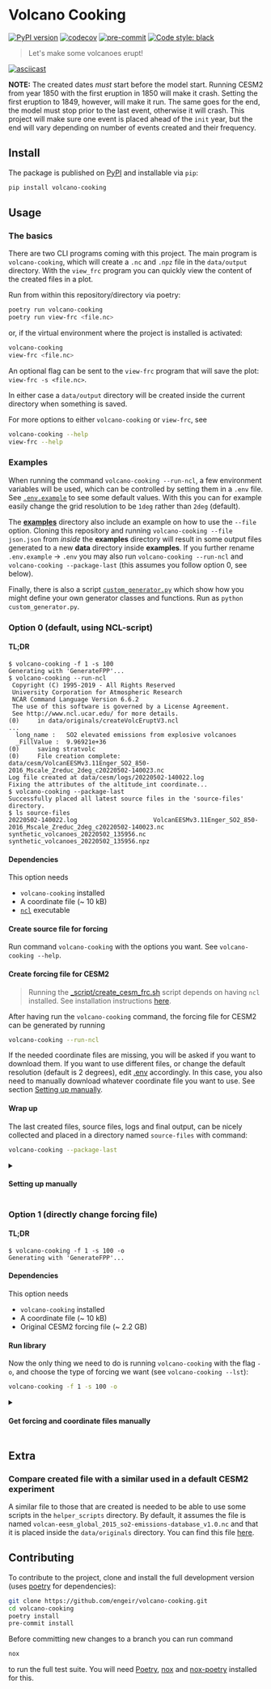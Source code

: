 # Volcano Cooking

[![PyPI version](https://img.shields.io/pypi/v/volcano-cooking)](https://pypi.org/project/volcano-cooking/)
[![codecov](https://codecov.io/gh/engeir/volcano-cooking/branch/main/graph/badge.svg?token=8I5VE7LYA4)](https://codecov.io/gh/engeir/volcano-cooking)
[![pre-commit](https://img.shields.io/badge/pre--commit-enabled-brightgreen?logo=pre-commit&logoColor=white)](https://github.com/pre-commit/pre-commit)
[![Code style: black](https://img.shields.io/badge/code%20style-black-000000.svg)](https://github.com/psf/black)

> Let's make some volcanoes erupt!

[![asciicast](https://asciinema.org/a/6eOsLnlOikscbXYLJqclxytD3.svg)](https://asciinema.org/a/6eOsLnlOikscbXYLJqclxytD3)

__NOTE:__
The created dates *must* start before the model start. Running CESM2 from year 1850 with
the first eruption in 1850 will make it crash. Setting the first eruption to 1849,
however, will make it run. The same goes for the end, the model must stop prior to the
last event, otherwise it will crash. This project will make sure one event is placed
ahead of the `init` year, but the end will vary depending on number of events created
and their frequency.

## Install

The package is published on [PyPI] and installable via `pip`:

```bash
pip install volcano-cooking
```

## Usage

### The basics

There are two CLI programs coming with this project. The main program is
`volcano-cooking`, which will create a `.nc` and `.npz` file in the `data/output`
directory. With the `view_frc` program you can quickly view the content of the created
files in a plot.

Run from within this repository/directory via poetry:

```sh
poetry run volcano-cooking
poetry run view-frc <file.nc>
```

or, if the virtual environment where the project is installed is activated:

```sh
volcano-cooking
view-frc <file.nc>
```

An optional flag can be sent to the `view-frc` program that will save the plot:
`view-frc -s <file.nc>`.

In either case a `data/output` directory will be created inside the current directory
when something is saved.

For more options to either `volcano-cooking` or `view-frc`, see

```sh
volcano-cooking --help
view-frc --help
```

### Examples

When running the command `volcano-cooking --run-ncl`, a few environment variables will
be used, which can be controlled by setting them in a `.env` file. See
[`.env.example`](./examples/.env.example) to see some default values. With this you can
for example easily change the grid resolution to be `1deg` rather than `2deg` (default).

The [__examples__](./examples/) directory also include an example on how to use the
`--file` option. Cloning this repository and running `volcano-cooking --file json.json`
from *inside* the __examples__ directory will result in some output files generated to a
new __data__ directory inside __examples__. If you further rename `.env.example` →
`.env` you may also run `volcano-cooking --run-ncl` and `volcano-cooking --package-last`
(this assumes you follow option 0, see below).

Finally, there is also a script [`custom_generator.py`](./examples/custom_generator.py)
which show how you might define your own generator classes and functions. Run as `python
custom_generator.py`.

### Option 0 (default, using NCL-script)

#### TL;DR

```console
$ volcano-cooking -f 1 -s 100
Generating with 'GenerateFPP'...
$ volcano-cooking --run-ncl
 Copyright (C) 1995-2019 - All Rights Reserved
 University Corporation for Atmospheric Research
 NCAR Command Language Version 6.6.2
 The use of this software is governed by a License Agreement.
 See http://www.ncl.ucar.edu/ for more details.
(0)     in data/originals/createVolcEruptV3.ncl
...
  long_name :   SO2 elevated emissions from explosive volcanoes
  _FillValue :  9.96921e+36
(0)     saving stratvolc
(0)     File creation complete: data/cesm/VolcanEESMv3.11Enger_SO2_850-2016_Mscale_Zreduc_2deg_c20220502-140023.nc
Log file created at data/cesm/logs/20220502-140022.log
Fixing the attributes of the altitude_int coordinate...
$ volcano-cooking --package-last
Successfully placed all latest source files in the 'source-files' directory.
$ ls source-files
20220502-140022.log                     VolcanEESMv3.11Enger_SO2_850-2016_Mscale_Zreduc_2deg_c20220502-140023.nc
synthetic_volcanoes_20220502_135956.nc  synthetic_volcanoes_20220502_135956.npz
```

#### Dependencies

This option needs

- `volcano-cooking` installed
- A coordinate file (~ 10 kB)
- [`ncl`](https://www.ncl.ucar.edu/Download/) executable

#### Create source file for forcing

Run command `volcano-cooking` with the options you want. See `volcano-cooking --help`.

#### Create forcing file for CESM2

> Running the [_script/create_cesm_frc.sh](_script/create_cesm_frc.sh) script depends on
> having `ncl` installed. See installation instructions
> [here](https://www.ncl.ucar.edu/Download/).

After having run the `volcano-cooking` command, the forcing file for CESM2 can be
generated by running

```bash
volcano-cooking --run-ncl
```

If the needed coordinate files are missing, you will be asked if you want to download
them. If you want to use different files, or change the default resolution (default is 2
degrees), edit [.env](./.env.example) accordingly. In this case, you also need to
manually download whatever coordinate file you want to use. See section [Setting up
manually](#setting-up-manually).

#### Wrap up

The last created files, source files, logs and final output, can be nicely collected and
placed in a directory named `source-files` with command:

```sh
volcano-cooking --package-last
```

<details><summary><h4>Setting up manually</h4></summary><br>

To be able to create forcing files used by CESM2 from the newly created synthetic file,
we need a script from the [emissions][data_source_files] directory. These are scripts
that use the forcing file this project generates to make a new, full forcing file that
CESM2 accepts (examples of such files can be found [here][volc-frc-complete]). For
example, `createVolcEruptV3.ncl` can be found in the [emissions][data_source_files]
directory. This need a `common.ncl` file, found [here][common-ncl], in addition to other
standard `ncl` libraries. Make sure to edit `createVolcEruptV3.ncl` to read the created
file and that the first and last year cover those used in the created file. A working
version of `createVolcEruptV3.ncl` that uses input files generated by `volcano-cooking`
can be found in [data/originals](data/originals). To see what was changed from the
original, run `diff data/originals/createVolcEruptV3.ncl.original
src/volcano_cooking/createVolcEruptV3.ncl`.

Coordinate files are needed when running `createVolcEruptV3.ncl` or similar scripts, and
are located [here][coord-file]. For example `fv_1.9x2.5_L30.nc` which can be used with
two degrees resolution in the atmosphere model. The following commands will download
1 and 2 degree resolution coordinate files, respectively, to the `data/originals`
directory:

```bash
wget --no-check-certificate https://svn-ccsm-inputdata.cgd.ucar.edu/trunk/inputdata/atm/cam/coords/fv_0.9x1.25_L30.nc --directory-prefix data/originals
wget --no-check-certificate https://svn-ccsm-inputdata.cgd.ucar.edu/trunk/inputdata/atm/cam/coords/fv_1.9x2.5_L30.nc --directory-prefix data/originals
```

</details>

### Option 1 (directly change forcing file)

#### TL;DR

```console
$ volcano-cooking -f 1 -s 100 -o
Generating with 'GenerateFPP'...
```

#### Dependencies

This option needs

- `volcano-cooking` installed
- A coordinate file (~ 10 kB)
- Original CESM2 forcing file (~ 2.2 GB)

#### Run library

Now the only thing we need to do is running `volcano-cooking` with the flag `-o`, and
choose the type of forcing we want (see `volcano-cooking --lst`):

```bash
volcano-cooking -f 1 -s 100 -o
```

<details><summary><h4>Get forcing and coordinate files manually</h4></summary><br>

> Manually downloading the files and placing them in the correct directory is *not*
> needed. Running the command as shown above will ask you if you want to download the
> files, and place them where they need to be.

This option relies on having a working forcing file and coordinate file at hand. We will
use the forcing file that CESM2 places in the `stratvolc` directory of the `cam` model.
Download from [this link][stratvolc-forcing] and place it in the `data/originals`
directory, or run command:

```bash
wget --no-check-certificate https://svn-ccsm-inputdata.cgd.ucar.edu/trunk/inputdata/atm/cam/chem/stratvolc/VolcanEESMv3.11_SO2_850-2016_Mscale_Zreduc_2deg_c191125.nc --directory-prefix data/originals
```

It's 2.2 GB file, so it will take some time.

We will also need a coordinate file, specifically `fv_1.9x2.5_L30.nc` which is found
[here][coord-file]. This file is small and quick to download. From the command line:

```bash
wget --no-check-certificate https://svn-ccsm-inputdata.cgd.ucar.edu/trunk/inputdata/atm/cam/coords/fv_0.9x1.25_L30.nc --directory-prefix data/originals
wget --no-check-certificate https://svn-ccsm-inputdata.cgd.ucar.edu/trunk/inputdata/atm/cam/coords/fv_1.9x2.5_L30.nc --directory-prefix data/originals
```

</details>

## Extra

### Compare created file with a similar used in a default CESM2 experiment

A similar file to those that are created is needed to be able to use some scripts in the
`helper_scripts` directory. By default, it assumes the file is named
`volcan-eesm_global_2015_so2-emissions-database_v1.0.nc` and that it is placed inside
the `data/originals` directory. You can find this file [here][volc-frc].

## Contributing

To contribute to the project, clone and install the full development version (uses
[poetry] for dependencies):

```bash
git clone https://github.com/engeir/volcano-cooking.git
cd volcano-cooking
poetry install
pre-commit install
```

Before committing new changes to a branch you can run command

```bash
nox
```

to run the full test suite. You will need [Poetry], [nox] and [nox-poetry] installed for
this.

[data_source_files]: https://svn.code.sf.net/p/codescripts/code/trunk/ncl/emission
[common-ncl]: http://svn.code.sf.net/p/codescripts/code/trunk/ncl/lib/common.ncl
[coord-file]: https://svn-ccsm-inputdata.cgd.ucar.edu/trunk/inputdata/atm/cam/coords/
[coords-repo]: https://svn-ccsm-inputdata.cgd.ucar.edu/trunk/inputdata/share/scripgrids/
[volc-frc]: http://catalogue.ceda.ac.uk/uuid/bfbd5ec825fa422f9a858b14ae7b2a0d
[volc-frc-complete]: https://svn-ccsm-inputdata.cgd.ucar.edu/trunk/inputdata/atm/cam/chem/stratvolc/
[stratvolc-forcing]: https://svn-ccsm-inputdata.cgd.ucar.edu/trunk/inputdata/atm/cam/chem/stratvolc/VolcanEESMv3.11_SO2_850-2016_Mscale_Zreduc_2deg_c191125.nc
[pypi]: https://pypi.org/
[nox]: https://nox.thea.codes/en/stable/
[nox-poetry]: https://nox-poetry.readthedocs.io/
[poetry]: https://python-poetry.org
